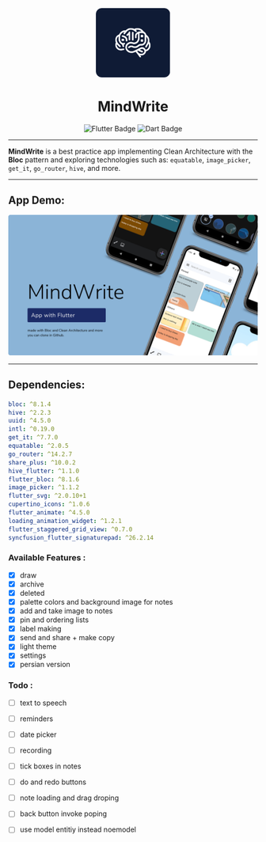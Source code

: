 

<div align="center">
  <img src="github_assets/app_logo.png" alt="App Logo" width="150"/>
  
  <h1>MindWrite</h1>
  
  <img src="https://img.shields.io/badge/Flutter-%2302569B.svg?style=for-the-badge&logo=Flutter&logoColor=white" alt="Flutter Badge"/>
  <img src="https://img.shields.io/badge/Dart-%2302569B.svg?style=for-the-badge&logo=dart&logoColor=white" alt="Dart Badge"/>
</div>

---

**MindWrite** is a best practice app implementing Clean Architecture with the **Bloc** pattern and exploring technologies such as:
`equatable`, `image_picker`, `get_it`, `go_router`, `hive`, and more.

---

## App Demo:

<div align="center">
  <img src="github_assets/demo.png" alt="App Demo" />
</div>

---

## Dependencies:

```yaml
bloc: ^8.1.4
hive: ^2.2.3
uuid: ^4.5.0
intl: ^0.19.0
get_it: ^7.7.0
equatable: ^2.0.5
go_router: ^14.2.7
share_plus: ^10.0.2
hive_flutter: ^1.1.0
flutter_bloc: ^8.1.6
image_picker: ^1.1.2
flutter_svg: ^2.0.10+1
cupertino_icons: ^1.0.6
flutter_animate: ^4.5.0
loading_animation_widget: ^1.2.1
flutter_staggered_grid_view: ^0.7.0
syncfusion_flutter_signaturepad: ^26.2.14
```

### Available Features :

- [x] draw
- [x] archive
- [x] deleted
- [x] palette colors and background image for notes 
- [x] add and take image to notes
- [x] pin and ordering lists
- [x] label making
- [x] send and share + make copy
- [x] light theme
- [x] settings
- [x] persian version

### Todo :

- [ ] text to speech
- [ ] reminders
- [ ] date picker
- [ ] recording
- [ ] tick boxes in notes
- [ ] do and redo buttons
- [ ] note loading and drag droping
- [ ] back button invoke poping
- [ ] use model entitiy instead noemodel


